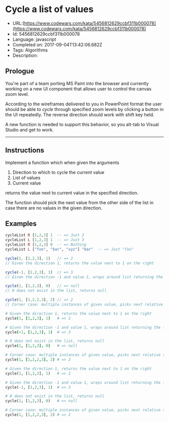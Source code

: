 # Cycle a list of values

 - URL:[https://www.codewars.com/kata/5456812629ccbf311b000078](https://www.codewars.com/kata/5456812629ccbf311b000078)
 - Id: 5456812629ccbf311b000078
 - Language: javascript
 - Completed on: 2017-09-04T13:42:06.682Z
 - Tags: Algorithms
 - Description:
## Prologue

You're part of a team porting MS Paint into the browser and currently working on a new UI component that allows user to control the canvas zoom level.

According to the wireframes delivered to you in PowerPoint format the user should be able to *cycle* through specified zoom levels by clicking a button in the UI repeatedly. The reverse direction should work with shift key held.

A new function is needed to support this behavior, so you alt-tab to Visual Studio and get to work.

--- 

## Instructions

Implement a function which when given the arguments

1. Direction to which to cycle the current value
2. List of values
3. Current value

returns the value next to current value in the specified direction.

The function should pick the next value from the other side of the list in case there are no values in the given direction.

## Examples

``` haskell
cycleList R [1,2,3] 1  -- => Just 2
cycleList L [1,2,3] 1  -- => Just 3
cycleList R [1,2,3] 0  -- => Nothing
cycleList L ["foo", "bar", "xyz"] "bar"  -- => Just "foo"
```
``` javascript
cycle(1, [1,2,3], 1)   // => 2
// Given the direction 1, returns the value next to 1 on the right

cycle(-1, [1,2,3], 1)  // => 3
// Given the direction -1 and value 1, wraps around list returning the last element

cycle(1, [1,2,3], 0)   // => null
// 0 does not exist in the list, returns null

cycle(1, [1,2,2,3], 2) // => 2
// Corner case: multiple instances of given value, picks next relative to first occurrence
```
``` coffeescript
# Given the direction 1, returns the value next to 1 on the right
cycle(1, [1,2,3], 1)   # => 2

# Given the direction -1 and value 1, wraps around list returning the last element
cycle(-1, [1,2,3], 1)  # => 3

# 0 does not exist in the list, returns null
cycle(1, [1,2,3], 0)   # => null

# Corner case: multiple instances of given value, picks next relative to first occurrence
cycle(1, [1,2,2,3], 2) # => 2
```
``` python
# Given the direction 1, returns the value next to 1 on the right
cycle(1, [1,2,3], 1)   # => 2

# Given the direction -1 and value 1, wraps around list returning the last element
cycle(-1, [1,2,3], 1)  # => 3

# 0 does not exist in the list, returns null
cycle(1, [1,2,3], 0)   # => null

# Corner case: multiple instances of given value, picks next relative to first occurrence
cycle(1, [1,2,2,3], 2) # => 2
```

